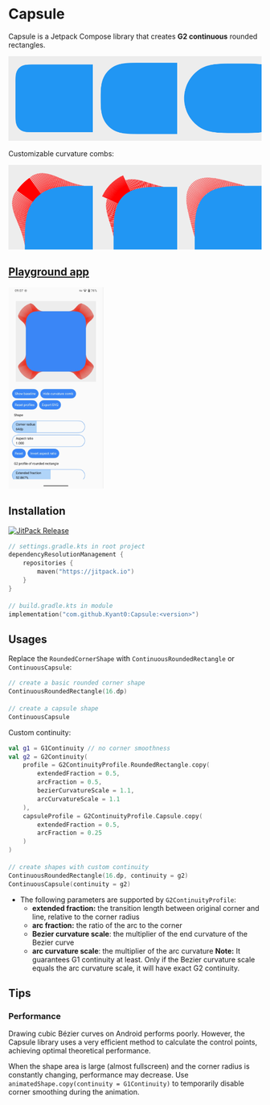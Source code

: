 # Capsule

Capsule is a Jetpack Compose library that creates **G2 continuous** rounded rectangles.

![Different types of rounded rectangles](docs/rounded_rectangles.png)

Customizable curvature combs:

![Different curvature combs](docs/curvature_combs.png)

## [Playground app](./app/release/app-release.apk)

<img alt="Screenshot of the playground app" height="400" src="docs/playground_app.jpg"/>

## Installation

[![JitPack Release](https://jitpack.io/v/Kyant0/Capsule.svg)](https://jitpack.io/#Kyant0/Capsule)

```kotlin
// settings.gradle.kts in root project
dependencyResolutionManagement {
    repositories {
        maven("https://jitpack.io")
    }
}

// build.gradle.kts in module
implementation("com.github.Kyant0:Capsule:<version>")
```

## Usages

Replace the `RoundedCornerShape` with `ContinuousRoundedRectangle` or `ContinuousCapsule`:

```kotlin
// create a basic rounded corner shape
ContinuousRoundedRectangle(16.dp)

// create a capsule shape
ContinuousCapsule
```

Custom continuity:

```kotlin
val g1 = G1Continuity // no corner smoothness
val g2 = G2Continuity(
    profile = G2ContinuityProfile.RoundedRectangle.copy(
        extendedFraction = 0.5,
        arcFraction = 0.5,
        bezierCurvatureScale = 1.1,
        arcCurvatureScale = 1.1
    ),
    capsuleProfile = G2ContinuityProfile.Capsule.copy(
        extendedFraction = 0.5,
        arcFraction = 0.25
    )
)

// create shapes with custom continuity
ContinuousRoundedRectangle(16.dp, continuity = g2)
ContinuousCapsule(continuity = g2)
```

- The following parameters are supported by `G2ContinuityProfile`:
    - **extended fraction:** the transition length between original corner and line, relative to the corner radius
    - **arc fraction:** the ratio of the arc to the corner
    - **Bezier curvature scale**: the multiplier of the end curvature of the Bezier curve
    - **arc curvature scale**: the multiplier of the arc curvature
      **Note:** It guarantees G1 continuity at least. Only if the Bezier curvature scale equals the arc curvature scale,
      it will have exact G2 continuity.

## Tips

### Performance

Drawing cubic Bézier curves on Android performs poorly. However, the Capsule library uses a very efficient method to
calculate the control points, achieving optimal theoretical performance.

When the shape area is large (almost fullscreen) and the corner radius is constantly changing, performance may decrease.
Use `animatedShape.copy(continuity = G1Continuity)` to temporarily disable corner smoothing during the
animation.
